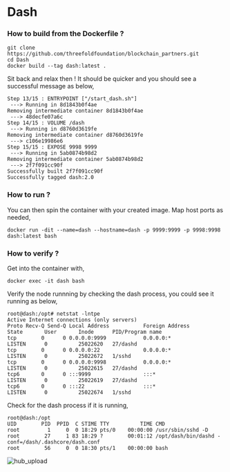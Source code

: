 # Dash

### How to build from the Dockerfile ?

```
git clone https://github.com/threefoldfoundation/blockchain_partners.git
cd Dash
docker build --tag dash:latest .
```
Sit back and relax then ! It should be quicker and you should see a successful message as below,

```
Step 13/15 : ENTRYPOINT ["/start_dash.sh"]
 ---> Running in 8d1843b0f4ae
Removing intermediate container 8d1843b0f4ae
 ---> 48decfe07a6c
Step 14/15 : VOLUME /dash
 ---> Running in d8760d3619fe
Removing intermediate container d8760d3619fe
 ---> c106e19986e6
Step 15/15 : EXPOSE 9998 9999
 ---> Running in 5ab0874b98d2
Removing intermediate container 5ab0874b98d2
 ---> 2f7f091cc90f
Successfully built 2f7f091cc90f
Successfully tagged dash:2.0
```

### How to run ?

You can then spin the container with your created image. Map host ports as needed,

```docker run -dit --name=dash --hostname=dash -p 9999:9999 -p 9998:9998 dash:latest bash```
 
### How to verify ?

Get into the container with,

```docker exec -it dash bash```

Verify the node runnning by checking the dash process, you could see it running as below,

```
root@dash:/opt# netstat -lntpe
Active Internet connections (only servers)
Proto Recv-Q Send-Q Local Address           Foreign Address         State       User       Inode      PID/Program name
tcp        0      0 0.0.0.0:9999            0.0.0.0:*               LISTEN      0          25022620   27/dashd
tcp        0      0 0.0.0.0:22              0.0.0.0:*               LISTEN      0          25022672   1/sshd
tcp        0      0 0.0.0.0:9998            0.0.0.0:*               LISTEN      0          25022615   27/dashd
tcp6       0      0 :::9999                 :::*                    LISTEN      0          25022619   27/dashd
tcp6       0      0 :::22                   :::*                    LISTEN      0          25022674   1/sshd
```

Check for the dash process if it is running,
```
root@dash:/opt
UID        PID  PPID  C STIME TTY          TIME CMD
root         1     0  0 18:29 pts/0    00:00:00 /usr/sbin/sshd -D
root        27     1 83 18:29 ?        00:01:12 /opt/dash/bin/dashd -conf=/dash/.dashcore/dash.conf
root        56     0  0 18:30 pts/1    00:00:00 bash
```

![hub_upload](images/upload_hub.jpg)
